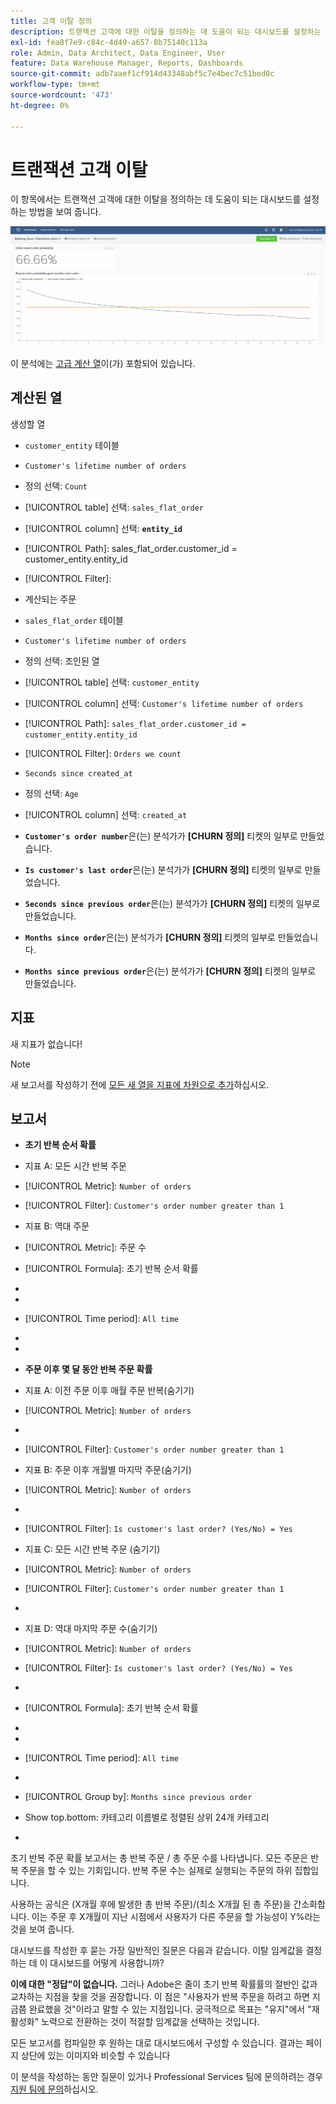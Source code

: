 ```yaml
---
title: 고객 이탈 정의
description: 트랜잭션 고객에 대한 이탈을 정의하는 데 도움이 되는 대시보드를 설정하는 방법에 대해 알아봅니다.
exl-id: fea8f7e9-c84c-4d49-a657-8b75140c113a
role: Admin, Data Architect, Data Engineer, User
feature: Data Warehouse Manager, Reports, Dashboards
source-git-commit: adb7aaef1cf914d43348abf5c7e4bec7c51bed0c
workflow-type: tm+mt
source-wordcount: '473'
ht-degree: 0%

---
```


# 트랜잭션 고객 이탈

이 항목에서는 트랜잭션 고객에 대한 이탈을 정의하는 데 도움이 되는 대시보드를 설정하는 방법을 보여 줍니다.

![](../../assets/churn-deashboard.png)

이 분석에는 [고급 계산 열](../data-warehouse-mgr/adv-calc-columns.md)이(가) 포함되어 있습니다.

## 계산된 열

생성할 열

* `customer_entity` 테이블
* `Customer's lifetime number of orders`
* 정의 선택: `Count`
* [!UICONTROL table] 선택: `sales_flat_order`
* [!UICONTROL column] 선택: **`entity_id`**
* [!UICONTROL Path]: sales_flat_order.customer_id = customer_entity.entity_id
* [!UICONTROL Filter]:
* 계산되는 주문

* `sales_flat_order` 테이블
* `Customer's lifetime number of orders`
* 정의 선택: 조인된 열
* [!UICONTROL table] 선택: `customer_entity`
* [!UICONTROL column] 선택: `Customer's lifetime number of orders`
* [!UICONTROL Path]: `sales_flat_order.customer_id = customer_entity.entity_id`
* [!UICONTROL Filter]: `Orders we count`

* `Seconds since created_at`
* 정의 선택: `Age`
* [!UICONTROL column] 선택: `created_at`

* **`Customer's order number`**&#x200B;은(는) 분석가가 **[CHURN 정의]** 티켓의 일부로 만들었습니다.
* **`Is customer's last order`**&#x200B;은(는) 분석가가 **[CHURN 정의]** 티켓의 일부로 만들었습니다.
* **`Seconds since previous order`**&#x200B;은(는) 분석가가 **[CHURN 정의]** 티켓의 일부로 만들었습니다.
* **`Months since order`**&#x200B;은(는) 분석가가 **[CHURN 정의]** 티켓의 일부로 만들었습니다.
* **`Months since previous order`**&#x200B;은(는) 분석가가 **[CHURN 정의]** 티켓의 일부로 만들었습니다.

## 지표

새 지표가 없습니다!

>[!NOTE]
>
>새 보고서를 작성하기 전에 [모든 새 열을 지표에 차원으로 추가](../data-warehouse-mgr/manage-data-dimensions-metrics.md)하십시오.

## 보고서

* **초기 반복 순서 확률**
* 지표 A: 모든 시간 반복 주문
* [!UICONTROL Metric]: `Number of orders`
* [!UICONTROL Filter]: `Customer's order number greater than 1`

* 지표 B: 역대 주문
* [!UICONTROL Metric]: 주문 수

* [!UICONTROL Formula]: 초기 반복 순서 확률
* 
  [!UICONTROL 공식]: `A/B`
* 
  [!UICONTROL Format]: `Percent`

* [!UICONTROL Time period]: `All time`
* 
  [!UICONTROL Interval]: `None`
* 
  [!UICONTROL Chart type]: `Scalar`

* **주문 이후 몇 달 동안 반복 주문 확률**
* 지표 A: 이전 주문 이후 매월 주문 반복(숨기기)
* [!UICONTROL Metric]: `Number of orders`
* 
  [!UICONTROL Perspective]: `Cumulative`
* [!UICONTROL Filter]: `Customer's order number greater than 1`

* 지표 B: 주문 이후 개월별 마지막 주문(숨기기)
* [!UICONTROL Metric]: `Number of orders`
* 
  [!UICONTROL Perspective]: `Cumulative`
* [!UICONTROL Filter]: `Is customer's last order? (Yes/No) = Yes`

* 지표 C: 모든 시간 반복 주문 (숨기기)
* [!UICONTROL Metric]: `Number of orders`
* [!UICONTROL Filter]: `Customer's order number greater than 1`

* 
  [!UICONTROL 그룹 기준]: `Independent`

* 지표 D: 역대 마지막 주문 수(숨기기)
* [!UICONTROL Metric]: `Number of orders`
* [!UICONTROL Filter]: `Is customer's last order? (Yes/No) = Yes`

* 
  [!UICONTROL 그룹 기준]: `Independent`

* [!UICONTROL Formula]: 초기 반복 순서 확률
* 
  [!UICONTROL 공식]: `(C-A)/(C+D-A-B)`
* 
  [!UICONTROL Format]: `Percent`

* [!UICONTROL Time period]: `All time`
* 
  [!UICONTROL Interval]: `None`
* [!UICONTROL Group by]: `Months since previous order`
* Show top.bottom: 카테고리 이름별로 정렬된 상위 24개 카테고리

* 
  [!UICONTROL Chart type]: `Line`

초기 반복 주문 확률 보고서는 총 반복 주문 / 총 주문 수를 나타냅니다. 모든 주문은 반복 주문을 할 수 있는 기회입니다. 반복 주문 수는 실제로 실행되는 주문의 하위 집합입니다.

사용하는 공식은 (X개월 후에 발생한 총 반복 주문)/(최소 X개월 된 총 주문)을 간소화합니다. 이는 주문 후 X개월이 지난 시점에서 사용자가 다른 주문을 할 가능성이 Y%라는 것을 보여 줍니다.

대시보드를 작성한 후 묻는 가장 일반적인 질문은 다음과 같습니다. 이탈 임계값을 결정하는 데 이 대시보드를 어떻게 사용합니까?

**이에 대한 &quot;정답&quot;이 없습니다.** 그러나 Adobe은 줄이 초기 반복 확률률의 절반인 값과 교차하는 지점을 찾을 것을 권장합니다. 이 점은 &quot;사용자가 반복 주문을 하려고 하면 지금쯤 완료했을 것&quot;이라고 말할 수 있는 지점입니다. 궁극적으로 목표는 &quot;유지&quot;에서 &quot;재활성화&quot; 노력으로 전환하는 것이 적절할 임계값을 선택하는 것입니다.

모든 보고서를 컴파일한 후 원하는 대로 대시보드에서 구성할 수 있습니다. 결과는 페이지 상단에 있는 이미지와 비슷할 수 있습니다

이 분석을 작성하는 동안 질문이 있거나 Professional Services 팀에 문의하려는 경우 [지원 팀에 문의](https://experienceleague.adobe.com/docs/commerce-knowledge-base/kb/troubleshooting/miscellaneous/mbi-service-policies.html)하십시오.
